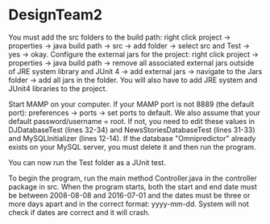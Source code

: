# DesignTeam2

You must add the src folders to the build path: right click project -> properties -> java build path -> src -> add folder -> select src and Test -> yes -> okay. Configure the external jars for the project: right click project -> properties -> java build path -> remove all associated external jars outside of JRE system library and JUnit 4 -> add external jars -> navigate to the Jars folder -> add all jars in the folder. You will also have to add JRE system and JUnit4 libraries to the project.

Start MAMP on your computer. If your MAMP port is not 8889 (the default port): preferences -> ports -> set ports to default. We also assume that your default password/username = root. If not, you need to edit these values in DJDatabaseTest (lines 32-34) and NewsStoriesDatabaseTest (lines 31-33) and MySQLInitializer (lines 12-14). If the database "Omnipredictor" already exists on your MySQL server, you must delete it and then run the program.

You can now run the Test folder as a JUnit test. 

To begin the program, run the main method Controller.java in the controller package in src. When the program starts, both the start and end date must be between 2008-08-08 and 2016-07-01 and the dates must be three or more days apart and in the correct format: yyyy-mm-dd.
System will not check if dates are correct and it will crash. 

